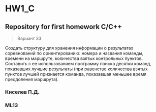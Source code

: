 # HW1_C
## Repository for first homework C/C++
> Вариант 33

Создать структуру для хранения информации о результатах соревнований по ориентированию: номера и названия команды, времени на маршруте, количества взятых контрольных пунктов. Составить с ее использованием программу поиска десятки команд, показавших лучшие результаты (при равенстве количества взятых пунктов лучшей признается команда, показавшая меньшее время преодоления маршрута).

### Киселев П.Д.
### ML13
